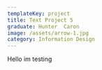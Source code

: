 ```yaml
---
templateKey: project
title: Text Project 5
graduate: Hunter  Caron
image: /assets/arrow-1.jpg
category: Information Design
---
```

Hello im testing
